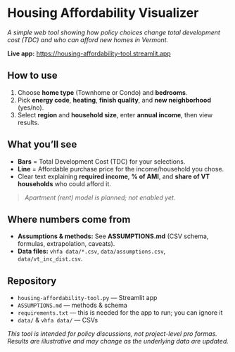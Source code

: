 # Housing Affordability Visualizer

*A simple web tool showing how policy choices change total development cost (TDC) and who can afford new homes in Vermont.*

**Live app:** https://housing-affordability-tool.streamlit.app

## How to use
1. Choose **home type** (Townhome or Condo) and **bedrooms**.  
2. Pick **energy code**, **heating**, **finish quality**, and **new neighborhood** (yes/no).  
3. Select **region** and **household size**, enter **annual income**, then view results.

## What you’ll see
- **Bars** = Total Development Cost (TDC) for your selections.  
- **Line** = Affordable purchase price for the income/household you chose.  
- Clear text explaining **required income**, **% of AMI**, and **share of VT households** who could afford it.

> *Apartment (rent) model is planned; not enabled yet.*
 
## Where numbers come from
- **Assumptions & methods:** See **ASSUMPTIONS.md** (CSV schema, formulas, extrapolation, caveats).  
- **Data files:** `vhfa data/*.csv`, `data/assumptions.csv`, `data/vt_inc_dist.csv`.

## Repository
- `housing-affordability-tool.py` — Streamlit app  
- `ASSUMPTIONS.md` — methods & schema  
- `requirements.txt` — this is needed for the app to run; you can ignore it
- `data/` & `vhfa data/` — CSVs

*This tool is intended for policy discussions, not project-level pro formas. Results are illustrative and may change as the underlying data are updated.*

